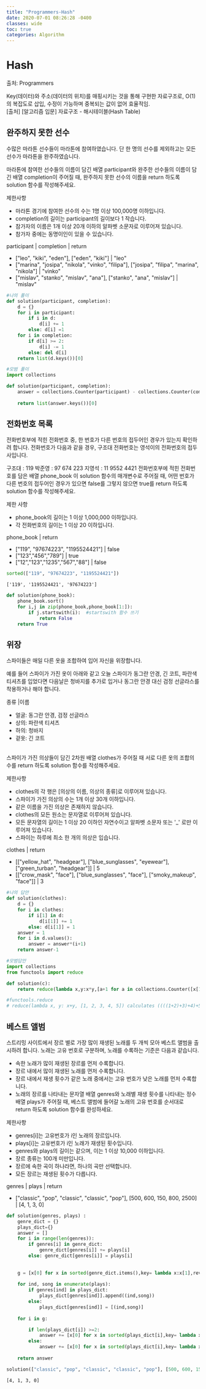 ```yaml
---
title: "Programmers-Hash"
date: 2020-07-01 08:26:28 -0400
classes: wide
toc: true
categories: Algorithm
---
```


# Hash
출처: Programmers

Key(데이터)와 주소(데이터의 위치)를 매핑시키는 것을 통해 구현한 자료구조로, O(1)의 복잡도로 삽입, 수정이 가능하며 중복되는 값이 없어 효율적임. <br>
[출처] [알고리즘 입문] 자료구조 - 해시테이블(Hash Table)

## 완주하지 못한 선수

수많은 마라톤 선수들이 마라톤에 참여하였습니다. 단 한 명의 선수를 제외하고는 모든 선수가 마라톤을 완주하였습니다.

마라톤에 참여한 선수들의 이름이 담긴 배열 participant와 완주한 선수들의 이름이 담긴 배열 completion이 주어질 때, 완주하지 못한 선수의 이름을 return 하도록 solution 함수를 작성해주세요.

제한사항
- 마라톤 경기에 참여한 선수의 수는 1명 이상 100,000명 이하입니다.
- completion의 길이는 participant의 길이보다 1 작습니다.
- 참가자의 이름은 1개 이상 20개 이하의 알파벳 소문자로 이루어져 있습니다.
- 참가자 중에는 동명이인이 있을 수 있습니다.

participant	| completion | return
- ["leo", "kiki", "eden"], ["eden", "kiki"] | "leo"
- ["marina", "josipa", "nikola", "vinko", "filipa"], ["josipa", "filipa", "marina", "nikola"] | "vinko"
- ["mislav", "stanko", "mislav", "ana"], ["stanko", "ana", "mislav"] | "mislav"


```python
#나의 풀이
def solution(participant, completion):
    d = {}
    for i in participant:
        if i in d:
            d[i] += 1
        else: d[i] =1
    for i in completion:
        if d[i] >= 2:
            d[i] -= 1
        else: del d[i]
    return list(d.keys())[0]
```


```python
#모범 풀이
import collections

def solution(participant, completion):
    answer = collections.Counter(participant) - collections.Counter(completion)  #Counter객체끼리는 뺄 수 있음
    
    return list(answer.keys())[0]
```

## 전화번호 목록

전화번호부에 적힌 전화번호 중, 한 번호가 다른 번호의 접두어인 경우가 있는지 확인하려 합니다.
전화번호가 다음과 같을 경우, 구조대 전화번호는 영석이의 전화번호의 접두사입니다.

구조대 : 119
박준영 : 97 674 223
지영석 : 11 9552 4421
전화번호부에 적힌 전화번호를 담은 배열 phone_book 이 solution 함수의 매개변수로 주어질 때, 어떤 번호가 다른 번호의 접두어인 경우가 있으면 false를 그렇지 않으면 true를 return 하도록 solution 함수를 작성해주세요.

제한 사항
- phone_book의 길이는 1 이상 1,000,000 이하입니다.
- 각 전화번호의 길이는 1 이상 20 이하입니다.

phone_book	|  return
- ["119", "97674223", "1195524421"]	| false
- ["123","456","789"]	|  true
- ["12","123","1235","567","88"]	|   false


```python
sorted(["119", "97674223", "1195524421"])
```




    ['119', '1195524421', '97674223']




```python
def solution(phone_book):
    phone_book.sort()
    for i,j in zip(phone_book,phone_book[1:]):
        if j.startswith(i):  #startswith 함수 쓰기
            return False
    return True
```

## 위장

스파이들은 매일 다른 옷을 조합하여 입어 자신을 위장합니다.

예를 들어 스파이가 가진 옷이 아래와 같고 오늘 스파이가 동그란 안경, 긴 코트, 파란색 티셔츠를 입었다면 다음날은 청바지를 추가로 입거나 동그란 안경 대신 검정 선글라스를 착용하거나 해야 합니다.

종류 |이름
- 얼굴: 	동그란 안경, 검정 선글라스
- 상의:	파란색 티셔츠
- 하의:	청바지
- 겉옷:	긴 코트
</ul>
<br>
스파이가 가진 의상들이 담긴 2차원 배열 clothes가 주어질 때 서로 다른 옷의 조합의 수를 return 하도록 solution 함수를 작성해주세요.

제한사항
- clothes의 각 행은 [의상의 이름, 의상의 종류]로 이루어져 있습니다.
- 스파이가 가진 의상의 수는 1개 이상 30개 이하입니다.
- 같은 이름을 가진 의상은 존재하지 않습니다.
- clothes의 모든 원소는 문자열로 이루어져 있습니다.
- 모든 문자열의 길이는 1 이상 20 이하인 자연수이고 알파벳 소문자 또는 '_' 로만 이루어져 있습니다.
- 스파이는 하루에 최소 한 개의 의상은 입습니다.

clothes	| return
- [["yellow_hat", "headgear"], ["blue_sunglasses", "eyewear"], ["green_turban", "headgear"]] |	5
- [["crow_mask", "face"], ["blue_sunglasses", "face"], ["smoky_makeup", "face"]] |	3


```python
#나의 답안
def solution(clothes):
    d = {}
    for i in clothes:
        if i[1] in d:
            d[i[1]] += 1
        else: d[i[1]] = 1
    answer = 1
    for i in d.values():
        answer = answer*(i+1)
    return answer-1
```


```python
#모범답안
import collections
from functools import reduce

def solution(c):
    return reduce(lambda x,y:x*y,[a+1 for a in collections.Counter([x[1] for x in c]).values()])-1
```


```python
#functools.reduce  
# reduce(lambda x, y: x+y, [1, 2, 3, 4, 5]) calculates ((((1+2)+3)+4)+5)
```

## 베스트 앨범

스트리밍 사이트에서 장르 별로 가장 많이 재생된 노래를 두 개씩 모아 베스트 앨범을 출시하려 합니다. 노래는 고유 번호로 구분하며, 노래를 수록하는 기준은 다음과 같습니다.

- 속한 노래가 많이 재생된 장르를 먼저 수록합니다.
- 장르 내에서 많이 재생된 노래를 먼저 수록합니다.
- 장르 내에서 재생 횟수가 같은 노래 중에서는 고유 번호가 낮은 노래를 먼저 수록합니다.
- 노래의 장르를 나타내는 문자열 배열 genres와 노래별 재생 횟수를 나타내는 정수 배열 plays가 주어질 때, 베스트 앨범에 들어갈 노래의 고유 번호를 순서대로 return 하도록 solution 함수를 완성하세요.

제한사항
- genres[i]는 고유번호가 i인 노래의 장르입니다.
- plays[i]는 고유번호가 i인 노래가 재생된 횟수입니다.
- genres와 plays의 길이는 같으며, 이는 1 이상 10,000 이하입니다.
- 장르 종류는 100개 미만입니다.
- 장르에 속한 곡이 하나라면, 하나의 곡만 선택합니다.
- 모든 장르는 재생된 횟수가 다릅니다.

genres |	plays	| return
- ["classic", "pop", "classic", "classic", "pop"], [500, 600, 150, 800, 2500] |	[4, 1, 3, 0]


```python
def solution(genres, plays) :
    genre_dict = {}
    plays_dict={}
    answer = []
    for i in range(len(genres)):
        if genres[i] in genre_dict:
            genre_dict[genres[i]] += plays[i]
        else: genre_dict[genres[i]] = plays[i]
        
        
    g = [x[0] for x in sorted(genre_dict.items(),key= lambda x:x[1],reverse=True)]
    
    for ind, song in enumerate(plays):
        if genres[ind] in plays_dict:
            plays_dict[genres[ind]].append((ind,song))
        else: 
            plays_dict[genres[ind]] = [(ind,song)]
   
    for i in g:

        if len(plays_dict[i]) >=2:
            answer += [x[0] for x in sorted(plays_dict[i],key= lambda x:x[1],reverse=True)[:2]]
        else:
            answer += [x[0] for x in sorted(plays_dict[i],key= lambda x:x[1],reverse=True)]
    
    return answer
```


```python
solution(["classic", "pop", "classic", "classic", "pop"], [500, 600, 150, 800, 2500] )
```




    [4, 1, 3, 0]


